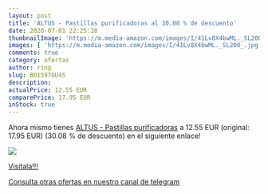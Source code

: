 ```yaml
---
layout: post
title: 'ALTUS - Pastillas purificadoras al 30.08 % de descuento'
date: 2020-07-01 22:25:28
thumbnailImage: 'https://m.media-amazon.com/images/I/41Lv8X4bwML._SL200_.jpg'
images: [ 'https://m.media-amazon.com/images/I/41Lv8X4bwML._SL200_.jpg' ]
comments: true
category: ofertas
author: ring
slug: B01597GU4S
description:
actualPrice: 12.55 EUR
comparePrice: 17.95 EUR
inStock: true
---
```


Ahora mismo tienes [ALTUS - Pastillas purificadoras](https://www.amazon.com/dp/B01597GU4S/?tag=redken08-20) a 12.55 EUR (original: 17.95 EUR) (30.08 %  de descuento) en el siguiente enlace!

[![](https://m.media-amazon.com/images/I/41Lv8X4bwML._SL200_.jpg)](https://www.amazon.com/dp/B01597GU4S/?tag=redken08-20)

[Visítala!!!](https://www.amazon.com/dp/B01597GU4S/?tag=redken08-20)

[Consulta otras ofertas en nuestro canal de telegram](https://t.me/s/ofertas25)
